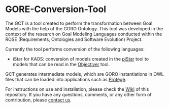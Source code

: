 # GORE-Conversion-Tool

The GCT is a tool created to perform the transformation between Goal Models with the help of the GORO Ontology. This tool was developed in the context of the research on Goal Modeling Languages conducted within the ROSE (Requirements, Ontologies and Software Evolution) Project.

Currently the tool performs conversion of the following languages:
- iStar for KAOS: conversion of models created in the [piStar](http://www.cin.ufpe.br/~jhcp/pistar/tool/#) tool to models that can be read in the [Objectiver](http://www.objectiver.com/index.php?id=3) tool.

GCT generates intermediate models, which are GORO instantiations in OWL files that can be loaded into applications such as [Protègè](https://protege.stanford.edu/).

For instructions on use and installation, please check the [Wiki](https://github.com/nemo-ufes/gorotool/wiki) of this repository. If you have any questions, comments, or any other form of contribution, please [contact us](https://nemo.inf.ufes.br/contact/).
